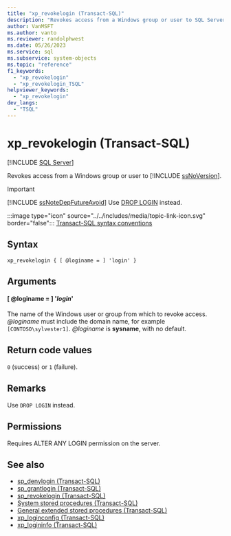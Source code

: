 ```yaml
---
title: "xp_revokelogin (Transact-SQL)"
description: "Revokes access from a Windows group or user to SQL Server."
author: VanMSFT
ms.author: vanto
ms.reviewer: randolphwest
ms.date: 05/26/2023
ms.service: sql
ms.subservice: system-objects
ms.topic: "reference"
f1_keywords:
  - "xp_revokelogin"
  - "xp_revokelogin_TSQL"
helpviewer_keywords:
  - "xp_revokelogin"
dev_langs:
  - "TSQL"
---
```

# xp_revokelogin (Transact-SQL)

[!INCLUDE [SQL Server](../../includes/applies-to-version/sqlserver.md)]

Revokes access from a Windows group or user to [!INCLUDE [ssNoVersion](../../includes/ssnoversion-md.md)].

> [!IMPORTANT]  
> [!INCLUDE [ssNoteDepFutureAvoid](../../includes/ssnotedepfutureavoid-md.md)] Use [DROP LOGIN](../../t-sql/statements/drop-login-transact-sql.md) instead.

:::image type="icon" source="../../includes/media/topic-link-icon.svg" border="false"::: [Transact-SQL syntax conventions](../../t-sql/language-elements/transact-sql-syntax-conventions-transact-sql.md)

## Syntax

```syntaxsql
xp_revokelogin { [ @loginame = ] 'login' }
```

## Arguments

#### [ @loginame = ] '*login*'

The name of the Windows user or group from which to revoke access. *@loginame* must include the domain name, for example `[CONTOSO\sylvester1]`. *@loginame* is **sysname**, with no default.

## Return code values

`0` (success) or `1` (failure).

## Remarks

Use `DROP LOGIN` instead.

## Permissions

Requires ALTER ANY LOGIN permission on the server.

## See also

- [sp_denylogin (Transact-SQL)](sp-denylogin-transact-sql.md)
- [sp_grantlogin (Transact-SQL)](sp-grantlogin-transact-sql.md)
- [sp_revokelogin (Transact-SQL)](sp-revokelogin-transact-sql.md)
- [System stored procedures (Transact-SQL)](system-stored-procedures-transact-sql.md)
- [General extended stored procedures (Transact-SQL)](general-extended-stored-procedures-transact-sql.md)
- [xp_loginconfig (Transact-SQL)](xp-loginconfig-transact-sql.md)
- [xp_logininfo (Transact-SQL)](xp-logininfo-transact-sql.md)
